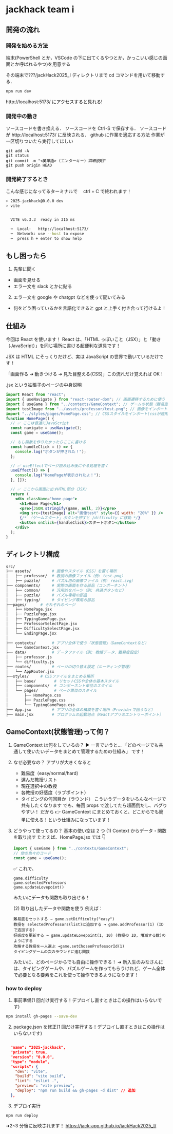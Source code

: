# jackhack team i

## 開発の流れ

### 開発を始める方法

端末(PowerShell とか，VSCode の下に出てくるやつとか，かっこいい感じの画面とか呼ばれるやつ)を用意する

その端末で???/jackHack2025_I ディレクトリまで cd コマンドを用いて移動する．

```bash
npm run dev
```

http://localhost:5173/
にアクセスすると見れる!

### 開発中の動き

ソースコードを書き換える．
ソースコードを Ctrl-S で保存する．
ソースコードが http://localhost:5173/ に反映される．
github に作業を適応する方法
作業が一区切りついたら実行してほしい

```
git add -A
git status
git commit -m "<英単語> (エンターキー) 詳細説明"
git push origin HEAD
```

### 開発終了するとき

こんな感じになってるターミナルで　 ctrl + C で終われます！

```bash
> 2025-jackhack@0.0.0 dev
> vite


  VITE v6.3.3  ready in 315 ms

  ➜  Local:   http://localhost:5173/
  ➜  Network: use --host to expose
  ➜  press h + enter to show help
```

## もし困ったら

1. 先輩に聞く

- 画面を見せる
- エラー文を slack とかに貼る

2. エラー文を google や chatgpt などを使って聞いてみる

- 何をどう困っているかを言語化できると gpt と上手く付き合って行けるよ！

## 仕組み

今回は React を使います！
React は、「HTML っぽいこと（JSX）」と「動き（JavaScript）」を同じ場所に書ける超便利な道具です！

JSX は HTML にそっくりだけど、実は JavaScript の世界で動いているだけです！

「画面作る ➔ 動きつける ➔ 見た目整える(CSS)」この流れだけ覚えれば OK！

.jsx という拡張子のページの中身説明

```jsx
import React from "react";
import { useNavigate } from "react-router-dom"; // 画面遷移するために使う
import { useGame } from "../contexts/GameContext"; // ゲームの状態（難易度など）を取得するために使う
import testImage from "../assets/professor/test.png"; // 画像をインポート
import "../styles/pages/HomePage.css"; // CSSスタイルをインポート(cssが適用されるようになる)
function HomePage() {
  // ✅ ここは普通にJavaScript
  const navigate = useNavigate();
  const game = useGame();

  // もし関数を作りたかったらここに書ける
  const handleClick = () => {
    console.log("ボタンが押された！");
  };

  // ✅ useEffectでページ読み込み後にやる処理を書く
  useEffect(() => {
    console.log("HomePageが表示されたよ！");
  }, []);

  // ✅ ここから画面に出すHTML部分（JSX）
  return (
    <div className="home-page">
      <h1>Home Page</h1>
      <pre>{JSON.stringify(game, null, 2)}</pre>
      <img src={testImage} alt="画像test" style={{ width: "20%" }} />
      {/* 「ゲームスタート」ボタンを押すと /difficulty に移動 */}
      <button onClick={handleClick}>スタートボタン</button>
    </div>
  );
}
```

## ディレクトリ構成

```pl
src/
├── assets/         # 画像やスタイル（CSS）を置く場所
│   ├── professor/  # 教授の画像ファイル（例: test.png）
│   ├── puzzle/     # パズル用の画像ファイル（例: react.svg）
├── components/     # 実際の画面を作る部品（コンポーネント）
│   ├── common/     # 汎用的なパーツ（例: 共通ボタンなど）
│   ├── puzzle/     # パズル専用の部品
│   ├── typing/     # タイピング専用の部品
├──pages/      # それぞれのページ
│   ├── HomePage.jsx
│   ├── PuzzlePage.jsx
│   ├── TypingGamePage.jsx
│   ├── ProfessorSelectPage.jsx
│   ├── DifficultySelectPage.jsx
│   └── EndingPage.jsx
│
├── contexts/       # アプリ全体で使う「状態管理」（GameContextなど）
│   └── GameContext.jsx
├── data/           # データファイル（例: 教授データ、難易度設定）
│   ├── professor.js
│   └── difficulty.js
├── routes/         # ページの切り替え設定（ルーティング管理）
│   └── AppRouter.jsx
├──styles/     # CSSファイルをまとめる場所
│   ├── base/        # リセットCSSや全体の基本スタイル
│   ├── components/  # コンポーネント単位のスタイル
│   └── pages/       # ページ単位のスタイル
│       ├── HomePage.css
│       ├── PuzzlePage.css
│       └── TypingGamePage.css
├── App.jsx         # アプリの全体の構成を書く場所（Providerで囲うなど）
├── main.jsx        # プログラムの起動地点（Reactアプリのエントリーポイント）

```

## GameContext(状態管理)って何？

1. GameContext は何をしているの？
   ▶️ 一言でいうと…
   「どのページでも共通して使いたいデータをまとめて管理するための仕組み」
   です！
2. なぜ必要なの？
   アプリが大きくなると

   - 難易度（easy/normal/hard）
   - 選んだ教授リスト
   - 現在選択中の教授
   - 各教授の好感度（ラブポイント）
   - タイピングの何回目か（ラウンド）
     こういうデータをいろんなページで共有したくなります
     でも、毎回 props で渡してたら超面倒だし、バグりやすい！
     だから 👉 GameContext にまとめておくと、どこからでも簡単に使える！という仕組みになっています！

3. どうやって使ってるの？
   基本の使い空は 2 つ
   (1) Context からデータ・関数を取り出す
   たとえば、HomePage.jsx では 👇

   ```jsx
   import { useGame } from "../contexts/GameContext";
   // 他の色々のコード
   const game = useGame();
   ```

   ✅ これで、

   ```
   game.difficulty
   game.selectedProfessors
   game.updateLovepoint()
   ```

   みたいにデータも関数も取り出せる！

   (2) 取り出したデータや関数を使う
   例えば：
   ```
   難易度をセットする → game.setDifficulty("easy")
   教授を selectedProfessors(list)に追加する → game.addProfessor(1) (ID で追加する)
   好感度を更新する → game.updateLovepoint(1, 10) (教授の ID, 増減する数)のようにする
   攻略する教授を一人選ぶ ➔game.setChosenProfessorId(1)
   タイピングゲームの次のラウンドに進む関数
    ```
   みたいに、どのページからでも自由に操作できる！
   ➔ 新入生のみなさんには、タイピングゲームや、パズルゲームを作ってもらうけれど、ゲーム全体で必要となる要素をこれを使って操作できるようになります！

### how to deploy

1. 事前準備(1 回だけ実行する！デプロイし直すときはこの操作はいらないです)

```bash
npm install gh-pages --save-dev
```

2. package.json を修正(1 回だけ実行する！デプロイし直すときはこの操作はいらないです)

```json

  "name": "2025-jackhack",
  "private": true,
  "version": "0.0.0",
  "type": "module",
  "scripts": {
    "dev": "vite",
    "build": "vite build",
    "lint": "eslint .",
    "preview": "vite preview",
    "deploy": "npm run build && gh-pages -d dist" // 追加
  },
```

3. デプロイ実行

```
npm run deploy
```

➔2~3 分後に反映されます！
https://jack-app.github.io/jackHack2025_I/
